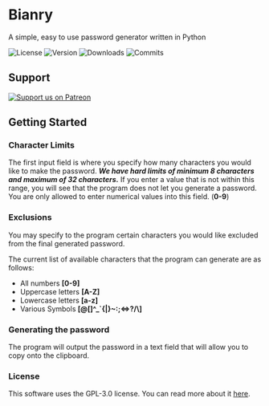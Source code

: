 # Bianry

A simple, easy to use password generator written in Python

![License](https://img.shields.io/github/license/BlueberryTechnologies/Bianry)
![Version](https://img.shields.io/github/v/release/BlueberryTechnologies/Bianry)
![Downloads](https://img.shields.io/github/downloads/BlueberryTechnologies/Bianry/total)
![Commits](https://img.shields.io/github/commit-activity/m/BlueberryTechnologies/Bianry)

## Support

[![Support us on Patreon](https://img.shields.io/endpoint.svg?url=https%3A%2F%2Fshieldsio-patreon.vercel.app%2Fapi%3Fusername%3Dblueberrytechnologies%26type%3Dpatrons&style=flat)](https://patreon.com/blueberrytechnologies)

## Getting Started

### Character Limits

The first input field is where you specify how many characters you would like to make the password.
**_We have hard limits of minimum 8 characters and maximum of 32 characters._**
If you enter a value that is not within this range, you will see that the program does not let you generate a password.
You are only allowed to enter numerical values into this field. (**0-9**)

### Exclusions

You may specify to the program certain characters you would like excluded from the final generated password.

The current list of available characters that the program can generate are as follows:

- All numbers **[0-9]**
- Uppercase letters **[A-Z]**
- Lowercase letters **[a-z]**
- Various Symbols **[@[]^\_`{|}~:;<=>?/\\]**

### Generating the password

The program will output the password in a text field that will allow you to copy onto the clipboard.

### License

This software uses the GPL-3.0 license.
You can read more about it [here](https://github.com/BlueberryTechnologies/Bianry?tab=GPL-3.0-1-ov-file#).
